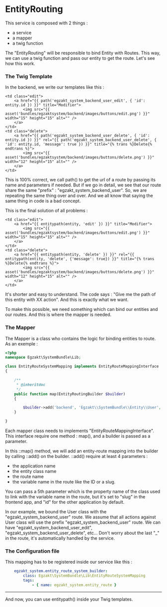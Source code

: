 EntityRouting
=========================

This service is composed with 2 things :
 - a service
 - a mapper
 - a twig function

The "EntityRouting" will be responsible to bind Entity with Routes. This way, we can use a twig function and pass our entity to get the route.
Let's see how this work.

### The Twig Template

In the backend, we write our templates like this :

```twig
<td class="edit">
    <a href="{{ path('egzakt_system_backend_user_edit', { 'id': entity.id }) }}" title="Modifier">
        <img src="{{ asset('bundles/egzaktsystem/backend/images/buttons/edit.png') }}" width="15" height="15" alt="" />
    </a>
</td>
<td class="delete">
    <a href="{{ path('egzakt_system_backend_user_delete', { 'id': entity.id }) }}" rel="{{ path('egzakt_system_backend_user_delete', { 'id': entity.id, 'message': true }) }}" title="{% trans %}Delete{% endtrans %}">
        <img src="{{ asset('bundles/egzaktsystem/backend/images/buttons/delete.png') }}" width="12" height="15" alt="" />
    </a>
</td>
```

This is 100% correct, we call path() to get the url of a route by passing its name and parameters if needed.
But if we go in detail, we see that our route share the same "prefix" : "egzakt_system_backend_user". So, we are repeating the same thing over and over.
And we all know that saying the same thing in code is a bad concept.

This is the final solution of all problems :

```twig
<td class="edit">
    <a href="{{ entitypath(entity, 'edit' }) }}" title="Modifier">
        <img src="{{ asset('bundles/egzaktsystem/backend/images/buttons/edit.png') }}" width="15" height="15" alt="" />
    </a>
</td>
<td class="delete">
    <a href="{{ entitypath(entity, 'delete' }) }}" rel="{{ entitypath(entity, 'delete', {'message': true}) }}" title="{% trans %}Delete{% endtrans %}">
        <img src="{{ asset('bundles/egzaktsystem/backend/images/buttons/delete.png') }}" width="12" height="15" alt="" />
    </a>
</td>
```

It's shorter and easy to understand. The code says : "Give me the path of this entity with XX action". And this is exactly what we want.

To make this possible, we need something which can bind our entities and our routes. And this is where the mapper is needed.

### The Mapper

The Mapper is a class who contains the logic for binding entities to route. As an exemple :

```php
<?php
namespace Egzakt\SystemBundle\Lib;

class EntityRouteSystemMapping implements EntityRouteMappingInterface
{

    /**
     * @inheritdoc
     */
    public function map(EntityRoutingBuilder $builder)
    {

        $builder->add('backend', 'Egzakt\\SystemBundle\\Entity\\User', 'egzakt_system_backend_user', 'id');
    }

}
```

Each mapper class needs to implements "EntityRouteMappingInterface". This interface require one method : map(), and a builder is passed as a parameter.

In this ::map() method, we will add an entity-route mapping into the builder by calling ::add() on the builder.
::add() require at least 4 parameters :
 - the application name
 - the entity class name
 - the route name
 - the variable name in the route like the ID or a slug.

You can pass a 5th parameter which is the property name of the class used to link with the variable name in the route, but it's set to "slug" in the frontend app, and "id" for the other application by default.

In our example, we bound the User class with the "egzakt_system_backend_user" route. We assume that all actions against User class will use the prefix "egzakt_system_backend_user" route.
We can have "egzakt_system_backend_user_edit", "egzakt_system_backend_user_delete", etc... Don't worry about the last "_" in the route, it's automatically handled by the service.

### The Configuration file

This mapping has to be registered inside our service like this :
```yaml
    egzakt_system.entity_route_system_builder:
        class: Egzakt\SystemBundle\Lib\EntityRouteSystemMapping
        tags:
            - { name: egzakt_system.entity_route }
```

-------------------

And now, you can use entitypath() inside your Twig templates.